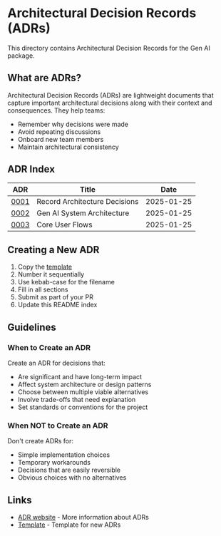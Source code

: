 # Architectural Decision Records (ADRs)

This directory contains Architectural Decision Records for the Gen AI package.

## What are ADRs?

Architectural Decision Records (ADRs) are lightweight documents that capture important architectural decisions along with their context and consequences. They help teams:
- Remember why decisions were made
- Avoid repeating discussions
- Onboard new team members
- Maintain architectural consistency

## ADR Index

| ADR | Title | Date |
|-----|-------|------|
| [0001](./0001-record-architecture-decisions.md) | Record Architecture Decisions | 2025-01-25 |
| [0002](./0002-system-architecture.md) | Gen AI System Architecture | 2025-01-25 |
| [0003](./0003-core-user-flows.md) | Core User Flows | 2025-01-25 |

## Creating a New ADR

1. Copy the [template](./template.md)
2. Number it sequentially
3. Use kebab-case for the filename
4. Fill in all sections
5. Submit as part of your PR
6. Update this README index

## Guidelines

### When to Create an ADR

Create an ADR for decisions that:
- Are significant and have long-term impact
- Affect system architecture or design patterns
- Choose between multiple viable alternatives
- Involve trade-offs that need explanation
- Set standards or conventions for the project

### When NOT to Create an ADR

Don't create ADRs for:
- Simple implementation choices
- Temporary workarounds
- Decisions that are easily reversible
- Obvious choices with no alternatives

## Links

- [ADR website](https://adr.github.io/) - More information about ADRs
- [Template](./template.md) - Template for new ADRs 